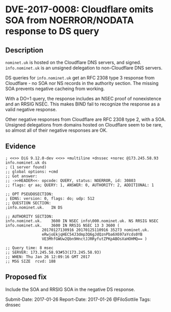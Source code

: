 # DVE-2017-0008: Cloudflare omits SOA from NOERROR/NODATA response to DS query

## Description

`nominet.uk` is hosted on the Cloudflare DNS servers, and signed.
`info.nominet.uk` is an unsigned delegation to non-Cloudflare DNS servers.

DS queries for `info.nominet.uk` get an RFC 2308 type 3 response from Cloudflare - no SOA nor NS records in the authority section.
The missing SOA prevents negative cacheing from working.

With a DO=1 query, the response includes an NSEC proof of nonexistence and an RRSIG NSEC.
This makes BIND fail to recognize the response as a valid negative response.

Other negative responses from Cloudflare are RFC 2308 type 2, with a SOA.
Unsigned delegations from domains hosted on Cloudflare seem to be rare,
so almost all of their negative responses are OK.

## Evidence
    
    ; <<>> DiG 9.12.0-dev <<>> +multiline +dnssec +norec @173.245.58.93 info.nominet.uk ds
    ; (1 server found)
    ;; global options: +cmd
    ;; Got answer:
    ;; ->>HEADER<<- opcode: QUERY, status: NOERROR, id: 30803
    ;; flags: qr aa; QUERY: 1, ANSWER: 0, AUTHORITY: 2, ADDITIONAL: 1
    
    ;; OPT PSEUDOSECTION:
    ; EDNS: version: 0, flags: do; udp: 512
    ;; QUESTION SECTION:
    ;info.nominet.uk.	IN DS
    
    ;; AUTHORITY SECTION:
    info.nominet.uk.	3600 IN	NSEC info\000.nominet.uk. NS RRSIG NSEC
    info.nominet.uk.	3600 IN	RRSIG NSEC 13 3 3600 (
    				20170127130916 20170125110916 35273 nominet.uk.
    				eRwjoEkjqHEC54J3dmp3Q6gJdQznPba6X697aYcds0YB
    				VE3MhfGWUw2Qbn9HnctJJRRyfutZPKpABOsXaHOHMQ== )
    
    ;; Query time: 8 msec
    ;; SERVER: 173.245.58.93#53(173.245.58.93)
    ;; WHEN: Thu Jan 26 12:09:16 GMT 2017
    ;; MSG SIZE  rcvd: 188
    
    
## Proposed fix

Include the SOA and RRSIG SOA in the negative DS response.

Submit-Date: 2017-01-26
Report-Date: 2017-01-26 @FiloSottile
Tags: dnssec
